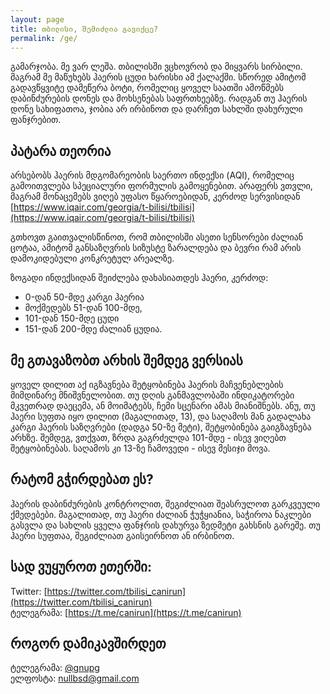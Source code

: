 ```yaml
---
layout: page
title: თბილისი, შემიძლია გავიქცე?
permalink: /ge/
---
```


გამარჯობა. მე ვარ ლეშა. თბილისში ვცხოვრობ და მიყვარს სირბილი. მაგრამ მე მაწუხებს ჰაერის ცუდი ხარისხი ამ ქალაქში. სწორედ ამიტომ გადავწყვიტე დამეწერა ბოტი, რომელიც ყოველ საათში ამოწმებს დაბინძურების დონეს და მოხსენებას საფრთხეებზე. რადგან თუ ჰაერის დონე სახიფათოა, ჯობია არ ირბინოთ და დარჩეთ სახლში დახურული ფანჯრებით.  

## პატარა თეორია

არსებობს ჰაერის მდგომარეობის საერთო ინდექსი (AQI), რომელიც გამოითვლება სპეციალური ფორმულის გამოყენებით. არაფერს ვთვლი, მაგრამ მონაცემებს ვიღებ უფასო წყაროებიდან, კერძოდ სერვისიდან [https://www.iqair.com/georgia/t-bilisi/tbilisi](https://www.iqair.com/georgia/t-bilisi/tbilisi)

გთხოვთ გაითვალისწინოთ, რომ თბილისში ასეთი სენსორები ძალიან ცოტაა, ამიტომ განსაზღვრის სიზუსტე ზარალდება და ბევრი რამ არის დამოკიდებული კონკრეტულ არეალზე.

ზოგადი ინდექსიდან შეიძლება დახასიათდეს ჰაერი, კერძოდ:

* 0-დან 50-მდე კარგი ჰაერია
* მოქმედებს 51-დან 100-მდე,
* 101-დან 150-მდე ცუდი
* 151-დან 200-მდე ძალიან ცუდია.

## მე გთავაზობთ არხის შემდეგ ვერსიას 

ყოველ დილით აქ იგზავნება შეტყობინება ჰაერის მაჩვენებლების მიმდინარე მნიშვნელობით.
თუ დღის განმავლობაში ინდიკატორები მკვეთრად დაეცემა, ან მოიმატებს, ჩემი სცენარი ამას მიანიშნებს.
ანუ, თუ ჰაერი სუფთა იყო დილით (მაგალითად, 13), და საღამოს მან გადალახა კარგი ჰაერის საზღვრები (დადგა 50-ზე მეტი), შეტყობინება გაიგზავნება არხზე. შემდეგ, ვთქვათ, ზრდა გაგრძელდა 101-მდე - ისევ ვიღებთ შეტყობინებას. საღამოს კი 13-ზე ჩამოვედი - ისევ მესიჯი მოვა.

## რატომ გჭირდებათ ეს? 

ჰაერის დაბინძურების კონტროლით, შეგიძლიათ შეასრულოთ გარკვეული ქმედებები. მაგალითად, თუ ჰაერი ძალიან ჭუჭყიანია, საჭიროა ნაკლები გასვლა და სახლის ყველა ფანჯრის დახურვა ზედმეტი გახსნის გარეშე. თუ ჰაერი სუფთაა, შეგიძლიათ გაისეირნოთ ან ირბინოთ.

## სად ვუყუროთ ეთერში:

Twitter: [https://twitter.com/tbilisi_canirun](https://twitter.com/tbilisi_canirun)<br>
ტელეგრამა: [https://t.me/canirun](https://t.me/canirun)

## როგორ დამიკავშირდეთ

ტელეგრამა: <a href="https://t.me/gnupg">@gnupg</a><br>
ელფოსტა: <a href="mailto:nullbsd@gmail.com">nullbsd@gmail.com</a>